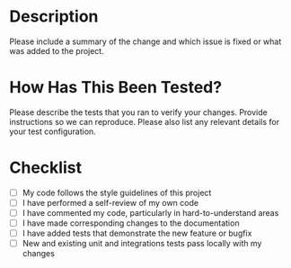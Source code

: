 # Description

Please include a summary of the change and which issue is fixed or what was added to the project.

# How Has This Been Tested?

Please describe the tests that you ran to verify your changes. Provide instructions so we can reproduce. Please also list any relevant details for your test configuration.

# Checklist

- [ ] My code follows the style guidelines of this project
- [ ] I have performed a self-review of my own code
- [ ] I have commented my code, particularly in hard-to-understand areas
- [ ] I have made corresponding changes to the documentation
- [ ] I have added tests that demonstrate the new feature or bugfix
- [ ] New and existing unit and integrations tests pass locally with my changes
